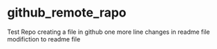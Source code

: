 # github_remote_rapo
Test Repo
creating a file in github
one more line
changes in readme file 
modifiction to readme file
